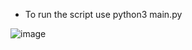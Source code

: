- To run the script use python3 main.py

![image](https://github.com/VeseliOpss/Novorender-DevOps/assets/93226171/e665664d-4239-40fe-8925-7d33937d7596)

